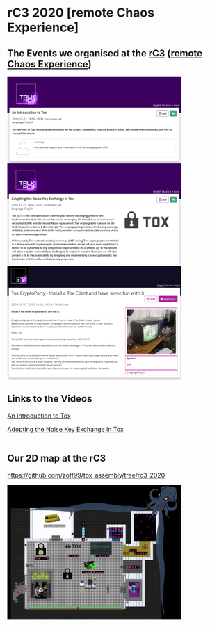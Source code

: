 # rC3 2020 [remote Chaos Experience]

## The Events we organised at the <a href="https://events.ccc.de/2020/09/04/rc3-remote-chaos-experience/#english">rC3</a> (<a href="https://events.ccc.de/2020/09/04/rc3-remote-chaos-experience/#english">remote Chaos Experience</a>)
<img src="https://raw.githubusercontent.com/zoff99/rC3_2020/master/images/introduction_to_tox_img.png" align="top" width="400">&nbsp;
<img src="https://raw.githubusercontent.com/zoff99/rC3_2020/master/images/adopting_the_noise_key_exchange_in_tox_img.png" width="400">&nbsp;
<img src="https://raw.githubusercontent.com/zoff99/rC3_2020/master/images/tox_cryptoparty_img.png" width="400">&nbsp;

## Links to the Videos

<a href="https://zoff99.github.io/rC3_2020/">An Introduction to Tox</a><br>
<!--<a href="https://media.ccc.de/v/rc3-730010-an_introduction_to_tox">BROKEN LINK for now / An Introduction to Tox</a><br>-->
<a href="https://media.ccc.de/v/rc3-709912-adopting_the_noise_key_exchange_in_tox">Adopting the Noise Key Exchange in Tox</a><br><br>

## Our 2D map at the rC3

https://github.com/zoff99/tox_assembly/tree/rc3_2020

<img src="https://raw.githubusercontent.com/zoff99/rC3_2020/main/images/rc3_map_impression.png" width="400">&nbsp;
